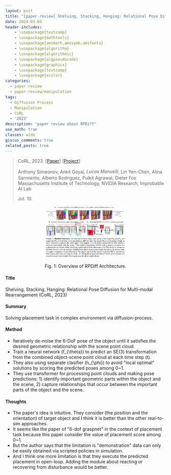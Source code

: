 ```yaml
---
layout: post
title: "[paper-review] Shelving, Stacking, Hanging: Relational Pose Diffusion for Multi-modal Rearrangement"
date: 2024-03-03
header-includes:
    - \usepackage{textcomp}
    - \usepackage{mathtools}
    - \usepackage{amsmath,amssymb,amsfonts}
    - \usepackage{algorithm}
    - \usepackage{algorithmic}
    - \usepackage{algpseudocode}
    - \usepackage{graphicx}
    - \usepackage{textcomp}
    - \usepackage{xcolor}
categories:
  - paper-review
  - paper-review/manipulation
tags:
  - Diffusion Process
  - Manipulation
  - CoRL
  - '2023'
description: "paper review about RPDiff"
use_math: true
classes: wide
giscus_comments: true
related_posts: true
---
```


> CoRL, 2023. [[Paper](https://arxiv.org/pdf/2307.04751.pdf)] [[Project](https://anthonysimeonov.github.io/rpdiff-multi-modal/)]
>
> Anthony Simeonov, Ankit Goyal<sup>*</sup>, Lucas Manuelli<sup>*</sup>, Lin Yen-Chen,
Alina Sarmiento, Alberto Rodriguez, Pulkit Agrawal<sup>*</sup><sup>*</sup>, Dieter Fox<sup>*</sup><sup>*</sup>
> Massachusetts Institute of Technology, NVIDIA Research, Improbable AI Lab
> 
> Jul. 10.

<div align="center">
  <img src="/assets/img/rpdiff/overview.png" width="50%">
  <p>Fig. 1: Overview of RPDiff Architecture.</p>
</div>


#### Title
Shelving, Stacking, Hanging: Relational Pose Diffusion for Multi-modal Rearrangement (CoRL, 2023)

#### Summary
Solving placement task in complex environment via diffusion-process.

#### Method
* Iteratively de-noise the 6-DoF pose of the object until it satisfies the desired geometric relationship with the scene point cloud.
* Train a neural network \(f_{\theta}\) to predict an SE(3) transformation from the combined object-scene point cloud at each time step \(t\).
* They also using separate clasifier \(h_{\phi}\) to avoid "local optimal" solutions by scoring the predicted poses among 0~1.
* They use transformer for processing point clouds and making pose predictions: 1) identify important geometric parts within the object and the scene, 2) capture relationships that occur between the important parts of the object and the scene.

#### Thoughts
* The paper's idea is intuitive. They consider (the position and the orientation) of target object and I think it is better than the other real-to-sim approaches.
* It seems like the paper of "6-dof graspnet" in the context of placement task because this paper consider the value of placement score among 0~1. 
* But the author says that the limitation is "demonstration" data can only be easily obtained via scripted policies in simulation. 
* And I think one more limitation is that they execute the predicted placement in open-loop. Adding the module about reacting or recovering from disturbance would be better.